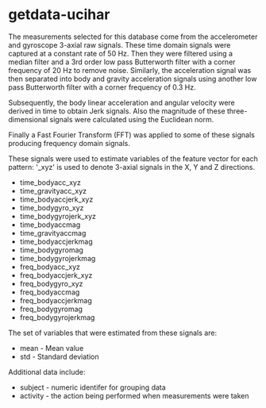 getdata-ucihar
==============

The measurements selected for this database come from the accelerometer and gyroscope 3-axial raw signals. These time domain signals were captured at a constant rate of 50 Hz. Then they were filtered using a median filter and a 3rd order low pass Butterworth filter with a corner frequency of 20 Hz to remove noise. Similarly, the acceleration signal was then separated into body and gravity acceleration signals using another low pass Butterworth filter with a corner frequency of 0.3 Hz.

Subsequently, the body linear acceleration and angular velocity were derived in time to obtain Jerk signals. Also the magnitude of these three-dimensional signals were calculated using the Euclidean norm.

Finally a Fast Fourier Transform (FFT) was applied to some of these signals producing frequency domain signals.

These signals were used to estimate variables of the feature vector for each pattern:
'_xyz' is used to denote 3-axial signals in the X, Y and Z directions.

* time_bodyacc_xyz
* time_gravityacc_xyz
* time_bodyaccjerk_xyz
* time_bodygyro_xyz
* time_bodygyrojerk_xyz
* time_bodyaccmag
* time_gravityaccmag
* time_bodyaccjerkmag
* time_bodygyromag
* time_bodygyrojerkmag
* freq_bodyacc_xyz
* freq_bodyaccjerk_xyz
* freq_bodygyro_xyz
* freq_bodyaccmag
* freq_bodyaccjerkmag
* freq_bodygyromag
* freq_bodygyrojerkmag

The set of variables that were estimated from these signals are:

* mean -  Mean value
* std - Standard deviation

Additional data include:

* subject - numeric identifer for grouping data
* activity - the action being performed when measurements were taken
